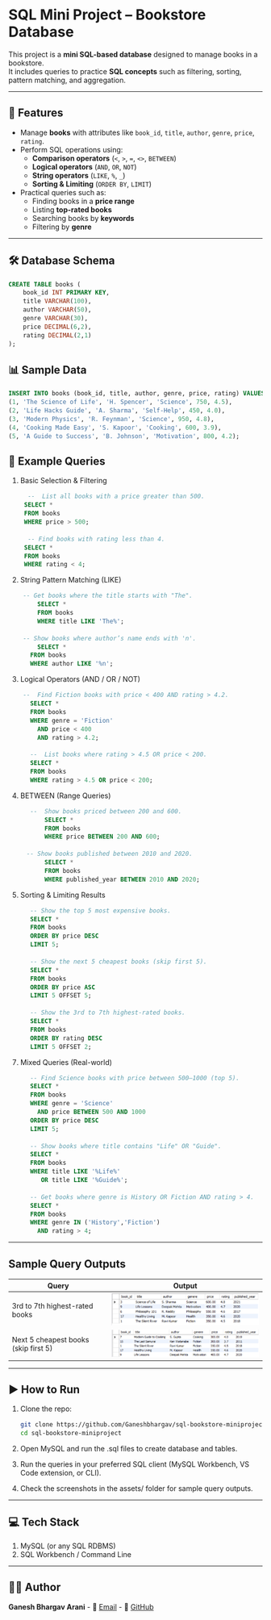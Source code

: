 # SQL Mini Project – Bookstore Database

This project is a **mini SQL-based database** designed to manage books in a bookstore.  
It includes queries to practice **SQL concepts** such as filtering, sorting, pattern matching, and aggregation.

---

## 🚀 Features

- Manage **books** with attributes like `book_id`, `title`, `author`, `genre`, `price`, `rating`.
- Perform SQL operations using:
  - **Comparison operators** (`<`, `>`, `=`, `<>`, `BETWEEN`)
  - **Logical operators** (`AND`, `OR`, `NOT`)
  - **String operators** (`LIKE`, `%`, `_`)
  - **Sorting & Limiting** (`ORDER BY`, `LIMIT`)
- Practical queries such as:
  - Finding books in a **price range**
  - Listing **top-rated books**
  - Searching books by **keywords**
  - Filtering by **genre**

---

## 🛠️ Database Schema

```sql
CREATE TABLE books (
    book_id INT PRIMARY KEY,
    title VARCHAR(100),
    author VARCHAR(50),
    genre VARCHAR(30),
    price DECIMAL(6,2),
    rating DECIMAL(2,1)
);
```

## 📊 Sample Data
```sql
INSERT INTO books (book_id, title, author, genre, price, rating) VALUES
(1, 'The Science of Life', 'H. Spencer', 'Science', 750, 4.5),
(2, 'Life Hacks Guide', 'A. Sharma', 'Self-Help', 450, 4.0),
(3, 'Modern Physics', 'R. Feynman', 'Science', 950, 4.8),
(4, 'Cooking Made Easy', 'S. Kapoor', 'Cooking', 600, 3.9),
(5, 'A Guide to Success', 'B. Johnson', 'Motivation', 800, 4.2);
```

## 🔎 Example Queries 

1. Basic Selection & Filtering
   ```sql
     --  List all books with a price greater than 500.
    SELECT *
    FROM books
    WHERE price > 500;
   
     -- Find books with rating less than 4.
    SELECT *
    FROM books
    WHERE rating < 4;
   ```
2. String Pattern Matching (LIKE)
```sql
    -- Get books where the title starts with "The".
        SELECT * 
        FROM books
        WHERE title LIKE 'The%';

    -- Show books where author’s name ends with 'n'.
        SELECT *
      FROM books
      WHERE author LIKE '%n';
 ```
3. Logical Operators (AND / OR / NOT)
```sql
    --  Find Fiction books with price < 400 AND rating > 4.2.
      SELECT *
      FROM books
      WHERE genre = 'Fiction'
        AND price < 400
        AND rating > 4.2;
      
      --  List books where rating > 4.5 OR price < 200.
      SELECT *
      FROM books
      WHERE rating > 4.5 OR price < 200;
```
4. BETWEEN (Range Queries)
```sql
      --  Show books priced between 200 and 600.
          SELECT * 
          FROM books
          WHERE price BETWEEN 200 AND 600;
          
     -- Show books published between 2010 and 2020.
          SELECT *
          FROM books
          WHERE published_year BETWEEN 2010 AND 2020;
```
5. Sorting & Limiting Results
```sql
      -- Show the top 5 most expensive books.
      SELECT *
      FROM books
      ORDER BY price DESC
      LIMIT 5;
      
      -- Show the next 5 cheapest books (skip first 5).
      SELECT *
      FROM books
      ORDER BY price ASC
      LIMIT 5 OFFSET 5;
      
      -- Show the 3rd to 7th highest-rated books.
      SELECT *
      FROM books
      ORDER BY rating DESC
      LIMIT 5 OFFSET 2;
```

7. Mixed Queries (Real-world)
```sql
      -- Find Science books with price between 500–1000 (top 5).
      SELECT *
      FROM books
      WHERE genre = 'Science'
        AND price BETWEEN 500 AND 1000
      ORDER BY price DESC
      LIMIT 5;
      
      -- Show books where title contains "Life" OR "Guide".
      SELECT *
      FROM books
      WHERE title LIKE '%Life%'
         OR title LIKE '%Guide%';
      
      -- Get books where genre is History OR Fiction AND rating > 4.
      SELECT *
      FROM books
      WHERE genre IN ('History','Fiction')
        AND rating > 4;
```
---
## Sample Query Outputs  

| Query | Output |
|-------|--------|
| 3rd to 7th highest-rated books | <img src="./assets/3rd to 7th highest-rated books.png" width="400"> |
| Next 5 cheapest books (skip first 5) | <img src="./assets/Next 5 cheapest books (skip first 5).png" width="400"> |

---
## ▶️ How to Run

1. Clone the repo:
   ```bash
   git clone https://github.com/Ganeshbhargav/sql-bookstore-miniproject.git
   cd sql-bookstore-miniproject

2. Open MySQL and run the .sql files to create database and tables.

3. Run the queries in your preferred SQL client (MySQL Workbench, VS Code extension, or CLI).

4. Check the screenshots in the assets/ folder for sample query outputs.

---
 ## 💻 Tech Stack
1. MySQL (or any SQL RDBMS)
2. SQL Workbench / Command Line
---

## 👨‍💻 Author

  **Ganesh Bhargav Arani**
    - 📧 [Email](ganeshbhargav619@gmail.com]) 
    - 🔗 [GitHub](https://github.com/Ganeshbhargav)
  
